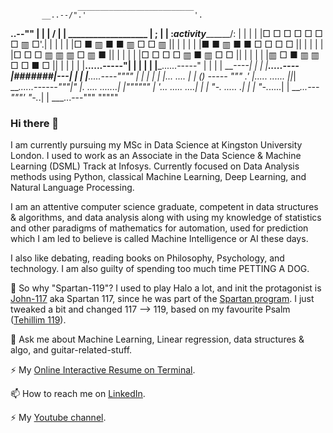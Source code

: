                    __________________________
           __..--/".'                        '.
   __..--""      | |                          |
 /               | |    ___________________   |
;                | |   :_activity_________/:  |
|                | |   |□ □ □ □ □ □ □ ▥ □'.|  |
|                | |   |□ ■ ▥ ■ ■ ▥ □ □ ▥ ||  |
|                | |   |■ ■ ▥ ■ ■ □ □ □ □ ||  |
|                | |   |□ □ □ ▥ ▥ ▥ □ ▥ ■ ||  |
|                | |   |□ □ □ □ ▥ ■ ▥ □ □ ||  |
|                | |   |▥ □ ■ ▥ ▥ □ □ ■ □ ||  |
|                | |   |______......-----"|  |
|                | |   |_______......-----"   |
|                | |                  ____----|
|                | |_____.....----|#######|---|
|                | |______.....----""""       |
|                | |                          |
|... ....        | |  () ----- """           .'
|..... ......  ||_|    ____......------"""|"
|. .... .......| |""""""                   |
'... ..... ....| |                         |
  "-._ .....  .| |                         |
      "-._.....| |             ___...---"""'
          "-._.| | ___...---"""
              """""

### Hi there 👋

I am currently pursuing my MSc in Data Science at Kingston University London. I used to work as an Associate in the Data Science & Machine Learning (DSML) Track at Infosys. Currently focused on Data Analysis methods using Python, classical Machine Learning, Deep Learning, and Natural Language Processing.

I am an attentive computer science graduate, competent in data structures & algorithms, and data analysis along with using my knowledge of statistics and other paradigms of mathematics for automation, used for prediction which I am led to believe is called Machine Intelligence or AI these days.

I also like debating, reading books on Philosophy, Psychology, and technology. I am also guilty of spending too much time PETTING A DOG. 

🤔 So why "Spartan-119"? I used to play Halo a lot, and init the protagonist is [John-117](https://halo.fandom.com/wiki/John-117) aka Spartan 117, since he was part of the [Spartan program](https://halo.fandom.com/wiki/SPARTAN-II_Program). I just tweaked a bit and changed 117 --> 119, based on my favourite Psalm ([Tehillim 119](https://www.sefaria.org/Psalms.119?lang=bi)).

💬 Ask me about Machine Learning, Linear regression, data structures & algo, and guitar-related-stuff.

⚡ My [Online Interactive Resume on Terminal](https://abin-resume.github.io/).

📫 How to reach me on [LinkedIn](https://www.linkedin.com/in/datasciencejokes/).

⚡ My [Youtube channel](https://www.youtube.com/channel/UCJOlMQlzoq5kQ3m8tdoH3QA).

<!--
**Spartan-119/Spartan-119** is a ✨ _special_ ✨ repository because its `README.md` (this file) appears on your GitHub profile.

Here are some ideas to get you started:

- 🔭 I’m currently working on ...
- 🌱 I’m currently learning Deep learning, NLP, and Pen Testing 
- 👯 I’m looking to collaborate on ...
- 🤔 I’m looking for help with ...
- 💬 Ask me about Machine Learning, Linear regression, data structures & algo
- 📫 How to reach me: ...
- 😄 Pronouns: ...
- ⚡ Fun fact: ...
-->
